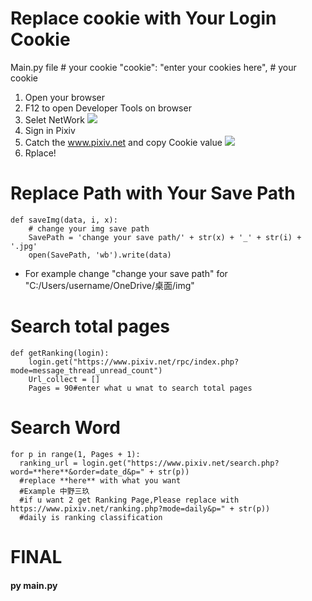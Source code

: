 # Replace cookie with Your Login Cookie
Main.py file
	# your cookie
    "cookie": "enter your cookies here",
    # your cookie
1. Open your browser
2. F12 to open Developer Tools on browser
3. Selet NetWork
![](https://i.imgur.com/no6FMG3.png)
4. Sign in Pixiv
5. Catch the www.pixiv.net and copy Cookie value
![](https://i.imgur.com/bYbgr8F.png)
6. Rplace!
# Replace Path with Your Save Path
    def saveImg(data, i, x):
        # change your img save path
        SavePath = 'change your save path/' + str(x) + '_' + str(i) + '.jpg'
        open(SavePath, 'wb').write(data)
- For example change "change your save path" for "C:/Users/username/OneDrive/桌面/img"
# Search total pages
    def getRanking(login):
        login.get("https://www.pixiv.net/rpc/index.php?mode=message_thread_unread_count")
        Url_collect = []
        Pages = 90#enter what u wnat to search total pages
# Search Word
    for p in range(1, Pages + 1):
      ranking_url = login.get("https://www.pixiv.net/search.php?word=**here**&order=date_d&p=" + str(p))
	  #replace **here** with what you want 
	  #Example 中野三玖
	  #if u want 2 get Ranking Page,Please replace with https://www.pixiv.net/ranking.php?mode=daily&p=" + str(p))
	  #daily is ranking classification
# FINAL
#### py main.py
